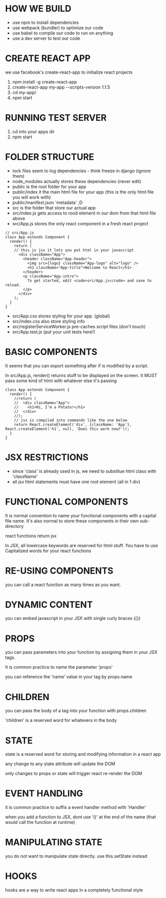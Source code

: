 HOW WE BUILD
============

- use npm to install dependencies
- use webpack (bundler) to optimize our code
- use babel to compile our code to run on anything
- use a dev server to test our code

CREATE REACT APP
================

we use facebook's create-react-app to initialize react projects

1. npm install -g create-react-app
1. create-react-app my-app --scripts-version 1.1.5
1. cd my-app/
1. npm start

RUNNING TEST SERVER
===================

1. cd into your apps dir
1. npm start

FOLDER STRUCTURE
================

- lock files seem to log dependencies - think freeze  in django (ignore them)
- node\_modules actually stores these dependencies (never edit)
- public is the root folder for your app
- public/index it the main html file for your app (this is the only html file you will work with)
- public/manifest.json 'metadata' ;D
- src is the folder that store our actual app
- src/index.js gets access to rood element in our dom from that html file above
- src/App.js stores the only react component in a fresh react project

```
// src/App.js
class App extends Component {
  render() {
    return (
    // this is jsx it lets you put html in your javascript
      <div className="App">
        <header className="App-header">
          <img src={logo} className="App-logo" alt="logo" />
          <h1 className="App-title">Welcome to React</h1>
        </header>
        <p className="App-intro">
          To get started, edit <code>src/App.js</code> and save to reload.
        </p>
      </div>
    );
  }
}
```

- src/App.css stores styling for your app. (global)
- src/index.css also store styling info
- src/registerServiceWorker.js pre-caches script files (don't touch)
- src/App.test.js (put your unit tests here!)

BASIC COMPONENTS
================

It seems that you can export something after if is modified by a script.

In src/App.js, render() returns stuff to be displayed on the screen. It MUST pass some kind of html with
whatever else it's passing

```
class App extends Component {
  render() {
    //return (
    //  <div className="App">
    //    <h1>Hi, I'm a Potato!</h1>
    //  </div>
    //);
    // jsx is compiled into commands like the one below
    return React.createElement('div', {className: 'App'}, React.createElement('h1', null, 'Does this work now?'));
  }
}
```

JSX RESTRICTIONS
================

- since 'class' is already used in js, we need to substitue html class with 'className'
- all jsx html statements must have one root element (all in 1 div)

FUNCTIONAL COMPONENTS
=====================

It is normal convention to name your functional components with a capital file name.
It's also normal to store these components in their own sub-directory

react functions return jsx

In JSX, all lowercase keywords are reserved for html stuff. You have to use Capitalized words for your
react functions

RE-USING COMPONENTS
===================

you can call a react function as many times as you want.

DYNAMIC CONTENT
===============

you can embed javascript in your JSX with single curly braces ({})

PROPS
=====

you can pass parameters into your function by assigning them in your JSX tags.

It is common practice to  name the parameter 'props'

you can reference the 'name' value in your tag by props.name

CHILDREN
========

you can pass the body of a tag into your function with props.children

'children' is a reserved word for whatevers in the body

STATE
=====

state is a reserved word for storing and modifying information in a react app

any change to any state attribute will update the DOM

only changes to props or state will trigger react re-render the DOM

EVENT HANDLING
==============

it is common practice to suffix a event handler method with 'Handler'

when you add a function to JSX, dont use '()' at the end of the name (that would call the function at runtime)

MANIPULATING STATE
==================

you do not want to manipulate state directly. use this.setState instead

HOOKS
=====

hooks are a way to write react apps in a completely functional style

